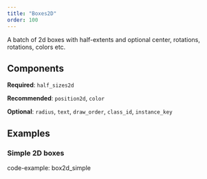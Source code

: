 ```yaml
---
title: "Boxes2D"
order: 100
---
```


A batch of 2d boxes with half-extents and optional center, rotations, rotations, colors etc.

## Components

**Required**: `half_sizes2d`

**Recommended**: `position2d`, `color`

**Optional**: `radius`, `text`, `draw_order`, `class_id`, `instance_key`

## Examples

### Simple 2D boxes

code-example: box2d_simple

